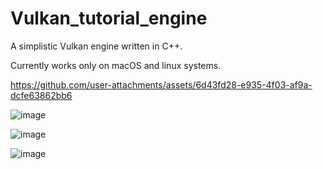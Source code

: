 # Vulkan_tutorial_engine
A simplistic Vulkan engine written in C++.

Currently works only on macOS and linux systems.

https://github.com/user-attachments/assets/6d43fd28-e935-4f03-af9a-dcfe63862bb6

![image](https://github.com/user-attachments/assets/2a8e6540-dfda-4721-9e26-53d09d31d134)

![image](https://github.com/user-attachments/assets/58183ece-01b9-42bf-91f4-f4bf4e629cc2)

![image](https://github.com/user-attachments/assets/67998bd8-9edb-40f7-a2b8-45270ba7a049)

